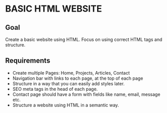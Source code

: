 # BASIC HTML WEBSITE
## Goal
Create a basic website using HTML. Focus on using correct HTML tags and structure.
## Requirements
- Create multiple Pages: Home, Projects, Articles, Contact
- Navigation bar with links to each page, at the top of each page
- Structure in a way that you can easily add styles later.
- SEO meta tags in the head of each page.
- Contact page should have a form with fields like name, email, message etc.
- Structure a website using HTML in a semantic way.
